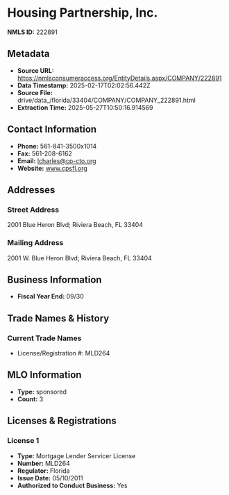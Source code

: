 # Housing Partnership, Inc.

**NMLS ID:** 222891

## Metadata
- **Source URL:** https://nmlsconsumeraccess.org/EntityDetails.aspx/COMPANY/222891
- **Data Timestamp:** 2025-02-17T02:02:56.442Z
- **Source File:** drive/data_/florida/33404/COMPANY/COMPANY_222891.html
- **Extraction Time:** 2025-05-27T10:50:16.914569

## Contact Information
- **Phone:** 561-841-3500x1014
- **Fax:** 561-208-6162
- **Email:** lcharles@cp-cto.org
- **Website:** www.cpsfl.org

## Addresses
### Street Address
2001 Blue Heron Blvd; Riviera Beach, FL 33404

### Mailing Address
2001 W. Blue Heron Blvd; Riviera Beach, FL 33404

## Business Information
- **Fiscal Year End:** 09/30

## Trade Names & History
### Current Trade Names
- License/Registration #: MLD264

## MLO Information
- **Type:** sponsored
- **Count:** 3

## Licenses & Registrations

### License 1
- **Type:** Mortgage Lender Servicer License
- **Number:** MLD264
- **Regulator:** Florida
- **Issue Date:** 05/10/2011
- **Authorized to Conduct Business:** Yes
